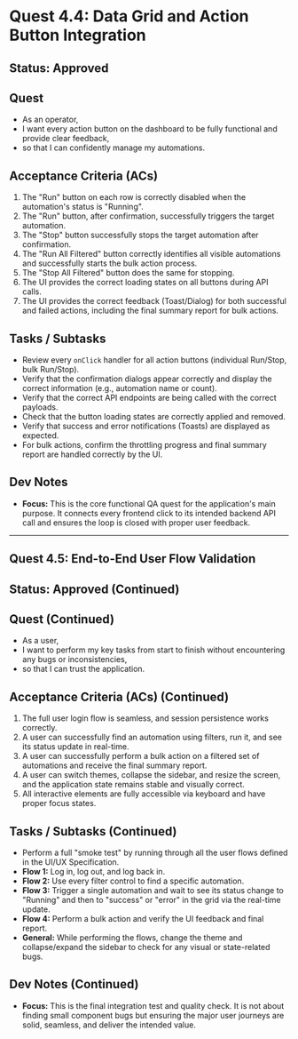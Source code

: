 # **Quest 4.4: Data Grid and Action Button Integration**

## **Status: Approved**

## **Quest**

- As an operator,  
- I want every action button on the dashboard to be fully functional and provide clear feedback,  
- so that I can confidently manage my automations.

## **Acceptance Criteria (ACs)**

1. The "Run" button on each row is correctly disabled when the automation's status is "Running".  
2. The "Run" button, after confirmation, successfully triggers the target automation.  
3. The "Stop" button successfully stops the target automation after confirmation.  
4. The "Run All Filtered" button correctly identifies all visible automations and successfully starts the
   bulk action process.  
5. The "Stop All Filtered" button does the same for stopping.  
6. The UI provides the correct loading states on all buttons during API calls.  
7. The UI provides the correct feedback (Toast/Dialog) for both successful and failed actions, including
   the final summary report for bulk actions.

## **Tasks / Subtasks**

- Review every `onClick` handler for all action buttons (individual Run/Stop, bulk Run/Stop).  
- Verify that the confirmation dialogs appear correctly and display the correct information (e.g.,
  automation name or count).  
- Verify that the correct API endpoints are being called with the correct payloads.  
- Check that the button loading states are correctly applied and removed.  
- Verify that success and error notifications (Toasts) are displayed as expected.  
- For bulk actions, confirm the throttling progress and final summary report are handled correctly by the UI.

## **Dev Notes**

- **Focus:** This is the core functional QA quest for the application's main purpose. It connects every
  frontend click to its intended backend API call and ensures the loop is closed with proper user feedback.

---

## **Quest 4.5: End-to-End User Flow Validation**

## **Status: Approved** (Continued)

## **Quest** (Continued)

- As a user,  
- I want to perform my key tasks from start to finish without encountering any bugs or inconsistencies,  
- so that I can trust the application.

## **Acceptance Criteria (ACs)** (Continued)

1. The full user login flow is seamless, and session persistence works correctly.  
2. A user can successfully find an automation using filters, run it, and see its status update in real-time.  
3. A user can successfully perform a bulk action on a filtered set of automations and receive the final
   summary report.  
4. A user can switch themes, collapse the sidebar, and resize the screen, and the application state
   remains stable and visually correct.  
5. All interactive elements are fully accessible via keyboard and have proper focus states.

## **Tasks / Subtasks** (Continued)

- Perform a full "smoke test" by running through all the user flows defined in the UI/UX Specification.  
- **Flow 1:** Log in, log out, and log back in.  
- **Flow 2:** Use every filter control to find a specific automation.  
- **Flow 3:** Trigger a single automation and wait to see its status change to "Running" and then to
  "success" or "error" in the grid via the real-time update.  
- **Flow 4:** Perform a bulk action and verify the UI feedback and final report.  
- **General:** While performing the flows, change the theme and collapse/expand the sidebar to check
  for any visual or state-related bugs.

## **Dev Notes** (Continued)

- **Focus:** This is the final integration test and quality check. It is not about finding small
  component bugs but ensuring the major user journeys are solid, seamless, and deliver the intended value.

